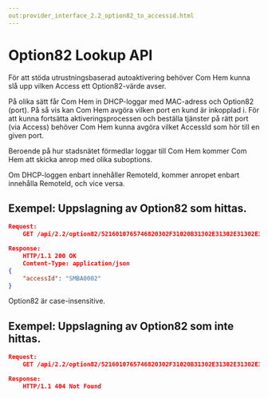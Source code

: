```yaml
---
out:provider_interface_2.2_option82_to_accessid.html
---
```

# Option82 Lookup API

För att stöda utrustningsbaserad autoaktivering behöver Com Hem kunna slå upp vilken Access ett Option82-värde avser.

På olika sätt får Com Hem in DHCP-loggar med MAC-adress och Option82 (port). På så vis kan Com Hem avgöra vilken port en kund är inkopplad i. För att kunna fortsätta aktiveringsprocessen och beställa tjänster på rätt port (via Access) behöver Com Hem kunna avgöra vilket AccessId som hör till en given port.

Beroende på hur stadsnätet förmedlar loggar till Com Hem kommer Com Hem att skicka anrop med olika suboptions.

Om DHCP-loggen enbart innehåller RemoteId, kommer anropet enbart innehålla RemoteId, och vice versa.

## Exempel: Uppslagning av Option82 som hittas.

```json
Request:
    GET /api/2.2/option82/5216010765746820302F31020B31302E31302E31302E3130

Response:
    HTTP/1.1 200 OK
    Content-Type: application/json
{
    "accessId": "SMBA0002"
}
```

Option82 är case-insensitive.

## Exempel: Uppslagning av Option82 som inte hittas.

```json
Request:
    GET /api/2.2/option82/5216010765746820302F31020B31302E31302E31302E3130

Response:
    HTTP/1.1 404 Not Found
```

